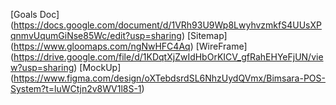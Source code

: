 [Goals Doc] (https://docs.google.com/document/d/1VRh93U9Wp8LwyhvzmkfS4UUsXPqnmvUqumGiNse85Wc/edit?usp=sharing)
[Sitemap] (https://www.gloomaps.com/ngNwHFC4Aq)
[WireFrame] (https://drive.google.com/file/d/1KDqtXjZwIdHbOrKICV_gfRahEHYeFjUN/view?usp=sharing)
[MockUp] (https://www.figma.com/design/oXTebdsrdSL6NhzUydQVmx/Bimsara-POS-System?t=luWCtjn2v8WV1l8S-1)
